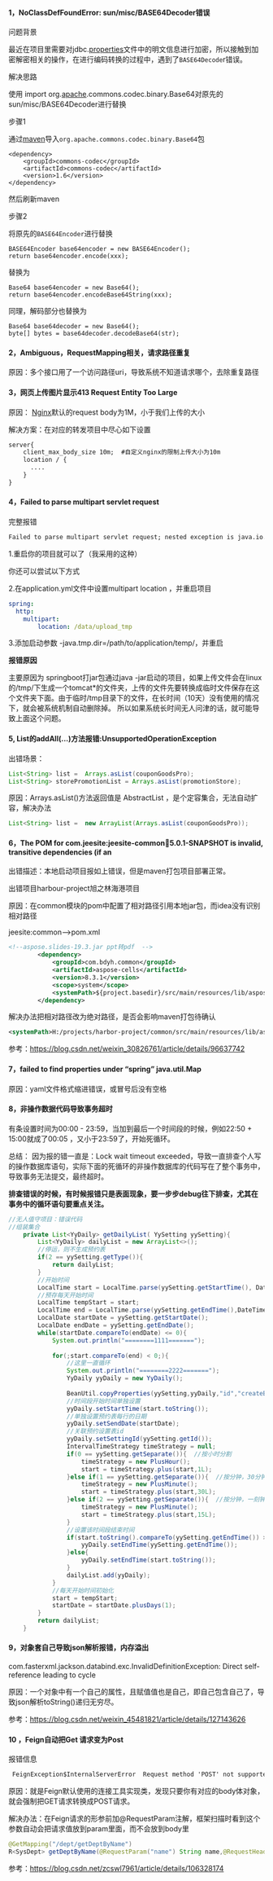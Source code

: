 #### 1，NoClassDefFoundError: sun/misc/BASE64Decoder错误

问题背景

最近在项目里需要对jdbc.[properties](https://so.csdn.net/so/search?q=properties&spm=1001.2101.3001.7020)文件中的明文信息进行加密，所以接触到加密解密相关的操作，在进行编码转换的过程中，遇到了`BASE64Decode`r错误。

解决思路

使用 import org.[apache](https://so.csdn.net/so/search?q=apache&spm=1001.2101.3001.7020).commons.codec.binary.Base64对原先的sun/misc/BASE64Decoder进行替换

步骤1

通过[maven](https://so.csdn.net/so/search?q=maven&spm=1001.2101.3001.7020)导入`org.apache.commons.codec.binary.Base64`包

```
<dependency> 
	<groupId>commons-codec</groupId> 
	<artifactId>commons-codec</artifactId> 
	<version>1.6</version> 
</dependency> 
```

然后刷新maven

步骤2

将原先的`BASE64Encoder`进行替换

```
BASE64Encoder base64encoder = new BASE64Encoder();
return base64encoder.encode(xxx);
```

替换为

```
Base64 base64encoder = new Base64();
return base64encoder.encodeBase64String(xxx);
```

同理，解码部分也替换为

```
Base64 base64decoder = new Base64();
byte[] bytes = base64decoder.decodeBase64(str);
```

#### 2，Ambiguous，RequestMapping相关，请求路径重复

原因：多个接口用了一个访问路径uri，导致系统不知道请求哪个，去除重复路径

#### 3，网页上传图片显示413 Request Entity Too Large

原因： [Nginx](https://so.csdn.net/so/search?q=Nginx&spm=1001.2101.3001.7020)默认的request body为1M，小于我们上传的大小 

解决方案：在对应的转发项目中尽心如下设置

```txt
server{
	client_max_body_size 10m;  #自定义nginx的限制上传大小为10m
	location / {
	  ....
	}
}
```

#### 4，Failed to parse multipart servlet request

完整报错

```txt
Failed to parse multipart servlet request; nested exception is java.io.IOException: The temporary upload location xxx is not valid
```



1.重启你的项目就可以了（我采用的这种）

你还可以尝试以下方式

2.在application.yml文件中设置multipart location ，并重启项目

```yaml
spring:  
  http:    
  	multipart:      
  		location: /data/upload_tmp
```

3.添加启动参数 -java.tmp.dir=/path/to/application/temp/，并重启

**报错原因**

 主要原因为 springboot打jar包通过java  -jar启动的项目，如果上传文件会在linux的/tmp/下生成一个tomcat\*的文件夹，上传的文件先要转换成临时文件保存在这个文件夹下面。由于临时/tmp目录下的文件，在长时间（10天）没有使用的情况下，就会被系统机制自动删除掉。 所以如果系统长时间无人问津的话，就可能导致上面这个问题。 

#### 5,  List的addAll(...)方法报错:UnsupportedOperationException

出错场景：

```java
List<String> list =  Arrays.asList(couponGoodsPro);
List<String> storePromotionList = Arrays.asList(promotionStore);
```

原因：Arrays.asList()方法返回值是 AbstractList<E> ，是个定容集合，无法自动扩容，解决办法

```java
List<String> list =  new ArrayList(Arrays.asList(couponGoodsPro));
```

#### 6，The POM for com.jeesite:jeesite-common:jar:5.0.1-SNAPSHOT is invalid, transitive dependencies (if an

出错描述：本地启动项目报如上错误，但是maven打包项目部署正常。

出错项目harbour-project旭之林海港项目

原因：在common模块的pom中配置了相对路径引用本地jar包，而idea没有识别相对路径

jeesite:common-->pom.xml

```xml
<!--aspose.slides-19.3.jar ppt转pdf  -->
		<dependency>
			<groupId>com.bdyh.common</groupId>
			<artifactId>aspose-cells</artifactId>
			<version>8.3.1</version>
			<scope>system</scope>
			<systemPath>${project.basedir}/src/main/resources/lib/aspose-cells-8.3.1.jar</systemPath>
		</dependency>
```

解决办法把相对路径改为绝对路径，是否会影响maven打包待确认

```xml
<systemPath>H:/projects/harbor-project/common/src/main/resources/lib/aspose-cells-8.3.1.jar</systemPath>
```

参考：https://blog.csdn.net/weixin_30826761/article/details/96637742

#### 7，failed to find properties under “spring” java.util.Map

原因：yaml文件格式缩进错误，或冒号后没有空格

#### 8，非操作数据代码导致事务超时

有条设置时间为00:00 - 23:59，当加到最后一个时间段的时候，例如22:50 + 15:00就成了00:05 ，又小于23:59了，开始死循环。

总结：
因为报的错一直是：Lock wait timeout exceeded，导致一直排查个人写的操作数据库语句，实际下面的死循环的非操作数据库的代码写在了整个事务中，导致事务无法提交，最终超时。

**排查错误的时候，有时候报错只是表面现象，要一步步debug往下排查，尤其在事务中的循环语句要重点关注。**

```java
//无人值守项目：错误代码
//组装集合
    private List<YyDaily> getDailyList( YySetting yySetting){
        List<YyDaily> dailyList = new ArrayList<>();
        //停运，则不生成预约表
        if(2 == yySetting.getType()){
            return dailyList;
        }
        //开始时间
        LocalTime start = LocalTime.parse(yySetting.getStartTime(), DateTimeFormatter.ofPattern("HH:mm"));
        //预存每天开始时间
        LocalTime tempStart = start;
        LocalTime end = LocalTime.parse(yySetting.getEndTime(),DateTimeFormatter.ofPattern("HH:mm"));
        LocalDate startDate = yySetting.getStartDate();
        LocalDate endDate = yySetting.getEndDate();
        while(startDate.compareTo(endDate) <= 0){
            System.out.println("========1111=======");
            
            for(;start.compareTo(end) < 0;){
                //这里一直循环
                System.out.println("========2222=======");
                YyDaily yyDaily = new YyDaily();
        
                BeanUtil.copyProperties(yySetting,yyDaily,"id","createBy","createTime","updateBy","updateTime","delFlag");
                //时间段开始时间单独设置
                yyDaily.setStartTime(start.toString());
                //单独设置预约表每行的日期
                yyDaily.setSendDate(startDate);
                //关联预约设置表id
                yyDaily.setSettingId(yySetting.getId());
                IntervalTimeStrategy timeStrategy = null;
                if(0 == yySetting.getSeparate()){  //按小时分割
                    timeStrategy = new PlusHour();
                    start = timeStrategy.plus(start,1L);
                }else if(1 == yySetting.getSeparate()){  //按分钟，30分钟
                    timeStrategy = new PlusMinute();
                    start = timeStrategy.plus(start,30L);
                }else if(2 == yySetting.getSeparate()){  //按分钟，一刻钟
                    timeStrategy = new PlusMinute();
                    start = timeStrategy.plus(start,15L);
                }
                //设置该时间段结束时间
                if(start.toString().compareTo(yySetting.getEndTime()) > 0){
                    yyDaily.setEndTime(yySetting.getEndTime());
                }else{
                    yyDaily.setEndTime(start.toString());
                }
                dailyList.add(yyDaily);
            }
            //每天开始时间初始化
            start = tempStart;
            startDate = startDate.plusDays(1);
        }
        return dailyList;
    }
```

#### 9，对象套自己导致json解析报错，内存溢出

com.fasterxml.jackson.databind.exc.InvalidDefinitionException: Direct self-reference leading to cycle 

原因：一个对象中有一个自己的属性，且赋值值也是自己，即自己包含自己了，导致json解析toString()递归无穷尽。

参考：https://blog.csdn.net/weixin_45481821/article/details/127143626

#### 10 ，Feign自动把Get 请求变为Post

报错信息

```txt
 FeignException$InternalServerError  Request method 'POST' not supported
```

原因：就是Feign默认使用的连接工具实现类，发现只要你有对应的body体对象，就会强制把GET请求转换成POST请求。

解决办法：在Feign请求的形参前加@RequestParam注解，框架扫描时看到这个参数自动会把请求值放到param里面，而不会放到body里

```java
@GetMapping("/dept/getDeptByName")
R<SysDept> getDeptByName(@RequestParam("name") String name,@RequestHeader(SecurityConstants.FROM) String from);
```

参考：https://blog.csdn.net/zcswl7961/article/details/106328174

